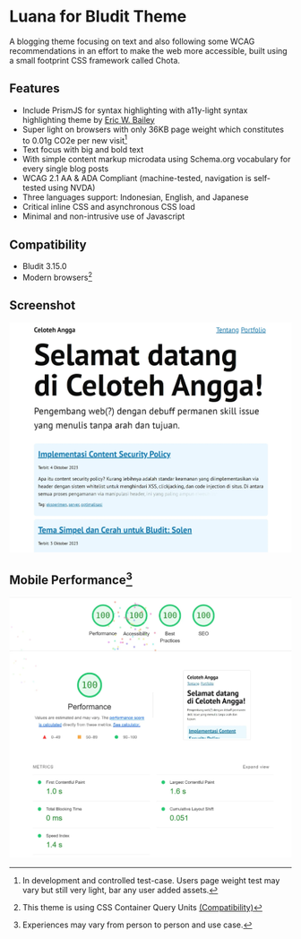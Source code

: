 # Luana for Bludit Theme

A blogging theme focusing on text and also following some WCAG recommendations in an effort to make the web more accessible, built using a small footprint CSS framework called Chota.

## Features

- Include PrismJS for syntax highlighting with a11y-light syntax highlighting theme by [Eric W. Bailey](https://github.com/ericwbailey/a11y-syntax-highlighting)
- Super light on browsers with only 36KB page weight which constitutes to 0.01g CO2e per new visit[^1]
- Text focus with big and bold text
- With simple content markup microdata using Schema.org vocabulary for every single blog posts
- WCAG 2.1 AA & ADA Compliant (machine-tested, navigation is self-tested using NVDA)
- Three languages support: Indonesian, English, and Japanese
- Critical inline CSS and asynchronous CSS load
- Minimal and non-intrusive use of Javascript

## Compatibility

- Bludit 3.15.0
- Modern browsers[^2]

## Screenshot

![Luana theme for bludit screenshot showing its main page with several articles listed and a sidebar](luanascreenshot.webp)

## Mobile Performance[^3]

![Luana theme performance on PageSpeed for mobile mode showing all 100 for Performance, Accessibility, Best Practice, and SEO](luanapagespeed.webp)

[^1]: In development and controlled test-case. Users page weight test may vary but still very light, bar any user added assets.
[^2]: This theme is using CSS Container Query Units [(Compatibility)](https://caniuse.com/css-container-query-units)
[^3]: Experiences may vary from person to person and use case.